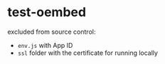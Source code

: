 # test-oembed

excluded from source control:
- `env.js` with App ID
- `ssl` folder with the certificate for running locally